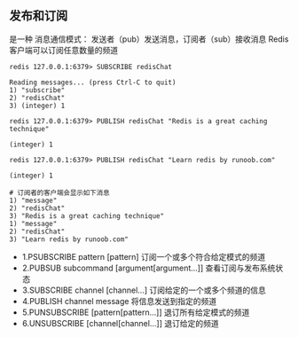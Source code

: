 ## 发布和订阅
是一种 消息通信模式： 发送者（pub）发送消息，订阅者（sub）接收消息
Redis客户端可以订阅任意数量的频道
```type=redis
redis 127.0.0.1:6379> SUBSCRIBE redisChat

Reading messages... (press Ctrl-C to quit)
1) "subscribe"
2) "redisChat"
3) (integer) 1

redis 127.0.0.1:6379> PUBLISH redisChat "Redis is a great caching technique"

(integer) 1

redis 127.0.0.1:6379> PUBLISH redisChat "Learn redis by runoob.com"

(integer) 1

# 订阅者的客户端会显示如下消息
1) "message"
2) "redisChat"
3) "Redis is a great caching technique"
1) "message"
2) "redisChat"
3) "Learn redis by runoob.com"
```
- 1.PSUBSCRIBE pattern [pattern] 订阅一个或多个符合给定模式的频道
- 2.PUBSUB subcommand [argument[argument...]] 查看订阅与发布系统状态
- 3.SUBSCRIBE channel [channel...] 订阅给定的一个或多个频道的信息
- 4.PUBLISH channel message 将信息发送到指定的频道
- 5.PUNSUBSCRIBE [pattern[pattern...]] 退订所有给定模式的频道
- 6.UNSUBSCRIBE [channel[channel...]] 退订给定的频道